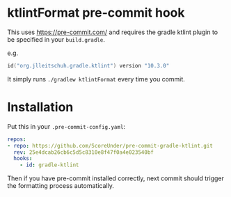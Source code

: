 # ktlintFormat pre-commit hook

This uses https://pre-commit.com/ and requires the gradle ktlint plugin to be specified in your `build.gradle`.

e.g.

```kotlin
id("org.jlleitschuh.gradle.ktlint") version "10.3.0"
```

It simply runs `./gradlew ktlintFormat` every time you commit.

# Installation

Put this in your `.pre-commit-config.yaml`:

```yaml
repos:
- repo: https://github.com/ScoreUnder/pre-commit-gradle-ktlint.git
  rev: 25e4dcab26cb6c5d5c8310e8f47f0a4e023540bf
  hooks:
    - id: gradle-ktlint
```

Then if you have pre-commit installed correctly, next commit should trigger the formatting process automatically.
